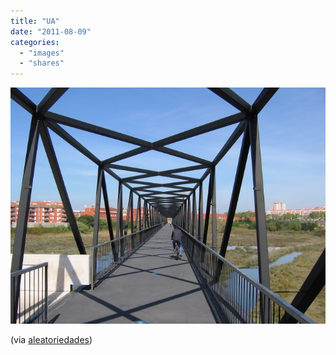 ```yaml
---
title: "UA"
date: "2011-08-09"
categories: 
  - "images"
  - "shares"
---
```


![](images/tumblr_ky42mpkOPe1qb1yoxo1_1280.jpg)

(via [aleatoriedades](http://aleatoriedades.tumblr.com/))
